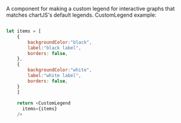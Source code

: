 A component for making a custom legend for interactive graphs that matches chartJS's default legends.
CustomLegend example:

```js

let items = [
    {
        backgroundColor:"black",
        label:"black label",
        borders: false,
    },
    {
        backgroundColor:"white",
        label:"white label",
        borders: false,
    }
    ]
    
    return <CustomLegend
      items={items}
    />
```